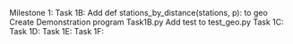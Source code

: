 Milestone 1:
    Task 1B:
        Add def stations_by_distance(stations, p): to geo
        Create Demonstration program Task1B.py
        Add test to test_geo.py
    Task 1C:
    Task 1D:
    Task 1E:
    Task 1F:

